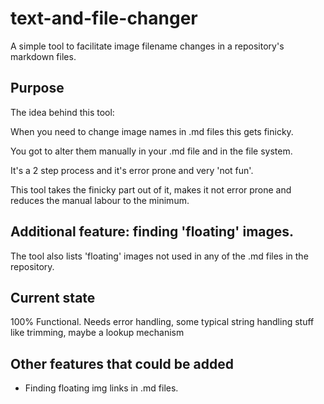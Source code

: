 # text-and-file-changer
A simple tool to facilitate image filename changes in a repository's markdown files.
## Purpose
The idea behind this tool: 

When you need to change image names in .md files this gets finicky. 

You got to alter them manually in your .md file and in the file system. 

It's a 2 step process and it's error prone and very 'not fun'.

This tool takes the finicky part out of it, makes it not error prone and reduces the manual labour to the minimum.

## Additional feature: finding 'floating' images.
The tool also lists 'floating' images not used in any of the .md files in the repository.

## Current state
100% Functional.
Needs error handling, some typical string handling stuff like trimming, maybe a lookup mechanism

## Other features that could be added
- Finding floating img links in .md files.
